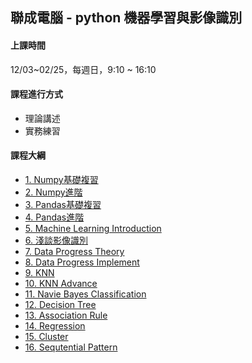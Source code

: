 ## 聯成電腦 - python 機器學習與影像識別

#### 上課時間

12/03~02/25，每週日，9:10 ~ 16:10

#### 課程進行方式

- 理論講述
- 實務練習

#### 課程大綱
- [1. Numpy基礎複習](http://mirdex.github.io/MachineLearning20231203/1.%20Numpy%20總複習1_Q.slides.html)
- [2. Numpy進階](http://mirdex.github.io/MachineLearning20231203/2.%20NumPy_Q.slides.html)
- [3. Pandas基礎複習](http://mirdex.github.io/MachineLearning20231203/3.%20Pandas%20總複習1_Q.slides.html)
- [4. Pandas進階](http://mirdex.github.io/MachineLearning20231203/4.%20Pandas_Q.slides.html)
- [5. Machine Learning Introduction](http://mirdex.github.io/MachineLearning20231203/5.Machine%20Learning%20Introduction.slides.html)
- [6. 淺談影像識別](http://mirdex.github.io/MachineLearning20231203/6.淺談影像識別_Q.slides.html)
- [7. Data Progress Theory](http://mirdex.github.io/MachineLearning20231203/7.%20Data%20Progress%20Theory_Q.slides.html)
- [8. Data Progress Implement](http://mirdex.github.io/MachineLearning20231203/8.Data%20Process%20Implement_Q.slides.html)
- [9. KNN](http://mirdex.github.io/MachineLearning20231203/9.%20KNN_Q.slides.html)
- [10. KNN Advance](http://mirdex.github.io/MachineLearning20231203/10.%20KNN_Advance_Q.slides.html)
- [11. Navie Bayes Classification](http://mirdex.github.io/MachineLearning20231203/12.%20Naive%20Bayes%20Classification_Q.slides.html)
- [12. Decision Tree](http://mirdex.github.io/MachineLearning20231203/13.%20Decision%20Tree_Q.slides.html)
- [13. Association Rule](http://mirdex.github.io/MachineLearning20231203/11.%20Association%20Rule_Q.slides.html)
- [14. Regression](http://mirdex.github.io/MachineLearning20231203/16.%20Regression_Q.slides.html)
- [15. Cluster](http://mirdex.github.io/MachineLearning20231203/14.%20Cluster_Q.slides.html)
- [16. Sequtential Pattern](http://mirdex.github.io/MachineLearning20231203/15.%20Sequential%20Pattern_Q.slides.html)
